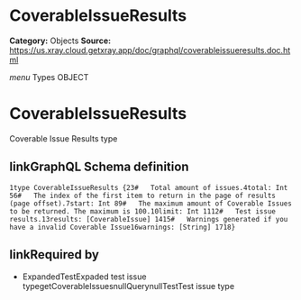 # CoverableIssueResults

**Category:** Objects
**Source:** https://us.xray.cloud.getxray.app/doc/graphql/coverableissueresults.doc.html

*menu* Types OBJECT
 # CoverableIssueResults
 Coverable Issue Results type

## linkGraphQL Schema definition
 `1type CoverableIssueResults {23#   Total amount of issues.4total: Int 56#   The index of the first item to return in the page of results (page offset).7start: Int 89#   The maximum amount of Coverable Issues to be returned. The maximum is 100.10limit: Int 1112#   Test issue results.13results: [CoverableIssue] 1415#   Warnings generated if you have a invalid Coverable Issue16warnings: [String] 1718}`
## linkRequired by
 - ExpandedTestExpaded test issue typegetCoverableIssuesnullQuerynullTestTest issue type